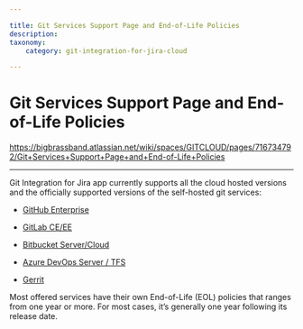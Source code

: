 ```yaml
---

title: Git Services Support Page and End-of-Life Policies
description:
taxonomy:
    category: git-integration-for-jira-cloud

---
```


# Git Services Support Page and End-of-Life Policies

<https://bigbrassband.atlassian.net/wiki/spaces/GITCLOUD/pages/716734792/Git+Services+Support+Page+and+End-of-Life+Policies>

* * *

Git Integration for Jira app currently supports all the cloud hosted versions and the officially supported versions of the self-hosted git services:

*   [GitHub Enterprise](https://bigbrassband.atlassian.net/wiki/spaces/GITCLOUD/pages/716734813)
    
*   [GitLab CE/EE](https://bigbrassband.atlassian.net/wiki/spaces/GITCLOUD/pages/716636410)
    
*   [Bitbucket Server/Cloud](https://bigbrassband.atlassian.net/wiki/spaces/GITCLOUD/pages/716636417)
    
*   [Azure DevOps Server / TFS](https://bigbrassband.atlassian.net/wiki/spaces/GITCLOUD/pages/716833131/Azure+DevOps+Server+Lifecycle+Policies)
    
*   [Gerrit](https://bigbrassband.atlassian.net/wiki/spaces/GITCLOUD/pages/717128167)
    

Most offered services have their own End-of-Life (EOL) policies that ranges from one year or more. For most cases, it’s generally one year following its release date.